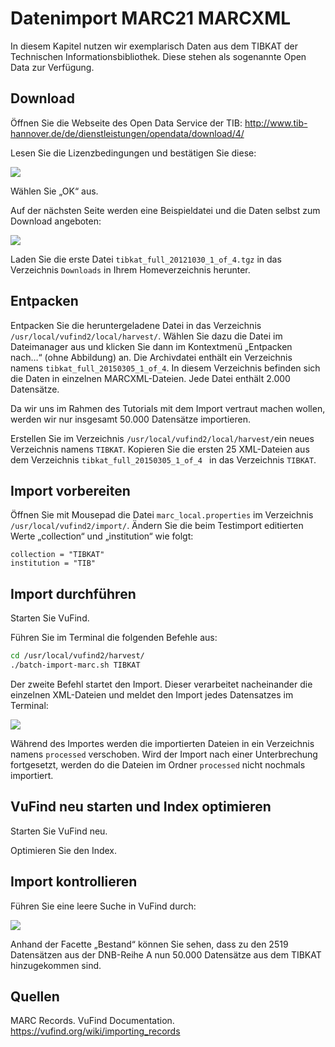 # Datenimport MARC21 MARCXML

In diesem Kapitel nutzen wir exemplarisch Daten aus dem TIBKAT der Technischen Informationsbibliothek. Diese stehen als sogenannte Open Data zur Verfügung.

## Download

Öffnen Sie die Webseite des Open Data Service der TIB:
<http://www.tib-hannover.de/de/dienstleistungen/opendata/download/4/>

Lesen Sie die Lizenzbedingungen und bestätigen Sie diese:

![](media/11/image1.png)

Wählen Sie „OK“ aus.

Auf der nächsten Seite werden eine Beispieldatei und die Daten selbst zum Download angeboten:

![](media/11/image2.png)


Laden Sie die erste Datei `tibkat_full_20121030_1_of_4.tgz` in das Verzeichnis `Downloads` in Ihrem Homeverzeichnis herunter.

## Entpacken

Entpacken Sie die heruntergeladene Datei in das Verzeichnis `/usr/local/vufind2/local/harvest/`. Wählen Sie dazu die Datei im Dateimanager aus und klicken Sie dann im Kontextmenü „Entpacken nach…“ (ohne Abbildung) an. Die Archivdatei enthält ein Verzeichnis namens `tibkat_full_20150305_1_of_4`. In diesem Verzeichnis befinden sich die Daten in einzelnen MARCXML-Dateien. Jede Datei enthält 2.000 Datensätze.

Da wir uns im Rahmen des Tutorials mit dem Import vertraut machen wollen, werden wir nur insgesamt 50.000 Datensätze importieren.

Erstellen Sie im Verzeichnis `/usr/local/vufind2/local/harvest/`ein neues Verzeichnis namens `TIBKAT`. Kopieren Sie die ersten 25 XML-Dateien aus dem Verzeichnis `tibkat_full_20150305_1_of_4 ` in das Verzeichnis `TIBKAT`.

## Import vorbereiten

Öffnen Sie mit Mousepad die Datei `marc_local.properties` im Verzeichnis `/usr/local/vufind2/import/`. Ändern Sie die beim Testimport editierten Werte „collection“ und „institution“ wie folgt:

```
collection = "TIBKAT"
institution = "TIB"
```

## Import durchführen

Starten Sie VuFind.

Führen Sie im Terminal die folgenden Befehle aus:

```bash
cd /usr/local/vufind2/harvest/
./batch-import-marc.sh TIBKAT
```

Der zweite Befehl startet den Import. Dieser verarbeitet nacheinander die einzelnen XML-Dateien und meldet den Import jedes Datensatzes im Terminal:

![](media/11/image3.png)

Während des Importes werden die importierten Dateien in ein Verzeichnis
namens `processed` verschoben. Wird der Import nach einer Unterbrechung fortgesetzt, werden do die Dateien im Ordner `processed` nicht nochmals importiert.

## VuFind neu starten und Index optimieren

Starten Sie VuFind neu.

Optimieren Sie den Index.

## Import kontrollieren

Führen Sie eine leere Suche in VuFind durch:

![](media/11/image4.png)

Anhand der Facette „Bestand“ können Sie sehen, dass zu den 2519 Datensätzen aus der DNB-Reihe A nun 50.000 Datensätze aus dem TIBKAT hinzugekommen sind.

## Quellen

MARC Records. VuFind Documentation.
<https://vufind.org/wiki/importing_records>
